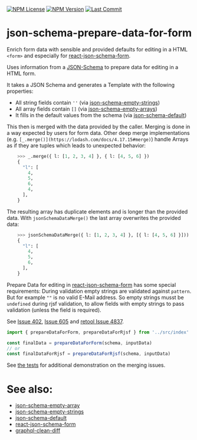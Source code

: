 [![NPM License](https://img.shields.io/npm/l/json-schema-prepare-data-for-form)](https://www.npmjs.com/package/json-schema-prepare-data-for-form)
[![NPM Version](https://img.shields.io/npm/v/json-schema-prepare-data-for-form)](https://www.npmjs.com/package/json-schema-prepare-data-for-form)
[![Last Commit](https://img.shields.io/github/last-commit/mdornseif/json-schema-prepare-data-for-form)](https://github.com/mdornseif/json-schema-prepare-data-for-form)

# json-schema-prepare-data-for-form

Enrich form data with sensible and provided defaults for editing in a HTML `<form>` and especially for [react-json-schema-form](https://github.com/rjsf-team/react-jsonschema-form).

Uses information from a [JSON-Schema](https://json-schema.org) to prepare data for editing in a HTML form.

It takes a JSON Schema and generates a Template with the following properties:

- All string fields contain `''` (via [json-schema-empty-strings](https://www.npmjs.com/package/json-schema-empty-strings))
- All array fields contain `[]` (via [json-schema-empty-arrays](https://www.npmjs.com/package/json-schema-empty-arrays))
- It fills in the default values from the schema (via [json-schema-default](https://www.npmjs.com/package/json-schema-default))

This then is merged with the data provided by the caller. Merging is done in a way expected by users for form data.
Other deep merge implementations (e.g. `[_.merge()](https://lodash.com/docs/4.17.15#merge)`) handle Arrays as if they are tuples which leads to unexpected behavior:

```py
    >>> _.merge({ l: [1, 2, 3, 4] }, { l: [4, 5, 6] })
    {
      "l": [
        4,
        5,
        6,
        4,
      ],
    }
```

The resulting array has duplicate elements and is longer than the provided data.
With `jsonSchemaDataMerge()` the last array overwrites the provided data:

```py
    >>> jsonSchemaDataMerge({ l: [1, 2, 3, 4] }, [{ l: [4, 5, 6] }]))
    {
      "l": [
        4,
        5,
        6,
      ],
    }
```

Prepare Data for editing in [react-json-schema-form](https://github.com/rjsf-team/react-jsonschema-form)
has some special requirements:
During validation empty strings are validated against `pattern`.
But for example `""` is no valid E-Mail address.
So empty strings musst be `undefined` during rjsf validation,
to allow fields with empty strings to pass validation (unless the field is required).

See [Issue 402](https://github.com/rjsf-team/react-jsonschema-form/issues/402),
[Issue 605](https://github.com/rjsf-team/react-jsonschema-form/issues/605) and
[retool Issue 4837](https://community.retool.com/t/json-schema-form-ui-emptyvalue-issues/4837).

```js
import { prepareDataForForm, prepareDataForRjsf } from '../src/index'

const finalData = prepareDataForForm(schema, inputData)
// or
const finalDataForRjsf = prepareDataForRjsf(schema, inputData)
```

See [the tests](https://github.com/mdornseif/json-schema-prepare-data-for-form/blob/main/test/index.test.ts)
for additional demonstration on the merging issues.

# See also:

- [json-schema-empty-array](https://www.npmjs.com/package/json-schema-empty-array)
- [json-schema-empty-strings](https://www.npmjs.com/package/json-schema-empty-strings)
- [json-schema-default](https://www.npmjs.com/package/json-schema-default)
- [react-json-schema-form](https://github.com/rjsf-team/react-jsonschema-form)
- [graphql-clean-diff](https://www.npmjs.com/package/graphql-clean-diff)
